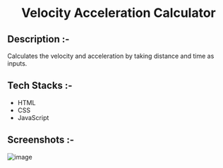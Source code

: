 # <p align="center">Velocity Acceleration Calculator</p>

## Description :-

Calculates the velocity and acceleration by taking distance and time as inputs.

## Tech Stacks :-

- HTML
- CSS
- JavaScript

## Screenshots :-

![image](https://github.com/Rakesh9100/CalcDiverse/assets/73993775/107f7b25-eb85-497b-9286-7d92cc22aeb9)

